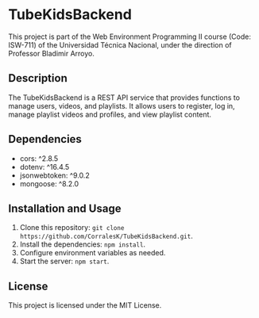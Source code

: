 # TubeKidsBackend

This project is part of the Web Environment Programming II course (Code: ISW-711) of the Universidad Técnica Nacional, under the direction of Professor Bladimir Arroyo.

## Description

The TubeKidsBackend is a REST API service that provides functions to manage users, videos, and playlists. It allows users to register, log in, manage playlist videos and profiles, and view playlist content.

## Dependencies

- cors: ^2.8.5
- dotenv: ^16.4.5
- jsonwebtoken: ^9.0.2
- mongoose: ^8.2.0

## Installation and Usage

1. Clone this repository: `git clone https://github.com/CorralesK/TubeKidsBackend.git`.
2. Install the dependencies: `npm install`.
3. Configure environment variables as needed.
4. Start the server: `npm start`.

## License

This project is licensed under the MIT License.
